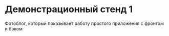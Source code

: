# Демонстрационный стенд 1

Фотоблог, который показывает работу простого приложения с фронтом и бэком
